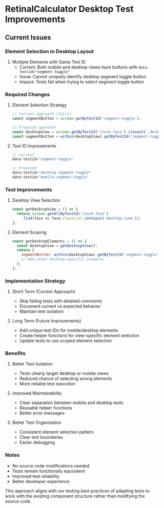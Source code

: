 # RetinalCalculator Desktop Test Improvements

## Current Issues

### Element Selection in Desktop Layout
1. Multiple Elements with Same Test ID
   - Current: Both mobile and desktop views have buttons with `data-testid="segment-toggle"`
   - Issue: Cannot uniquely identify desktop segment toggle button
   - Impact: Tests fail when trying to select segment toggle button

### Required Changes

1. Element Selection Strategy
   ```javascript
   // Current approach (fails)
   const segmentButton = screen.getByTestId('segment-toggle');

   // Proposed approach
   const desktopView = screen.getByTestId('clock-face').closest('.desktop-view');
   const segmentButton = within(desktopView).getByTestId('segment-toggle');
   ```

2. Test ID Improvements
   ```javascript
   // Current
   data-testid="segment-toggle"

   // Proposed
   data-testid="desktop-segment-toggle"
   data-testid="mobile-segment-toggle"
   ```

### Test Improvements

1. Desktop View Selection
   ```javascript
   const getDesktopView = () => {
     return screen.getAllByTestId('clock-face')
       .find(face => face.classList.contains('desktop-view'));
   };
   ```

2. Element Scoping
   ```javascript
   const getDesktopElements = () => {
     const desktopView = getDesktopView();
     return {
       segmentButton: within(desktopView).getByTestId('segment-toggle'),
       // Add other desktop-specific elements
     };
   };
   ```

### Implementation Strategy

1. Short Term (Current Approach)
   - Skip failing tests with detailed comments
   - Document current vs expected behavior
   - Maintain test isolation

2. Long Term (Future Improvements)
   - Add unique test IDs for mobile/desktop elements
   - Create helper functions for view-specific element selection
   - Update tests to use scoped element selection

### Benefits
1. Better Test Isolation
   - Tests clearly target desktop or mobile views
   - Reduced chance of selecting wrong elements
   - More reliable test execution

2. Improved Maintainability
   - Clear separation between mobile and desktop tests
   - Reusable helper functions
   - Better error messages

3. Better Test Organization
   - Consistent element selection pattern
   - Clear test boundaries
   - Easier debugging

### Notes
- No source code modifications needed
- Tests remain functionally equivalent
- Improved test reliability
- Better developer experience

This approach aligns with our testing best practices of adapting tests to work with the existing component structure rather than modifying the source code.
